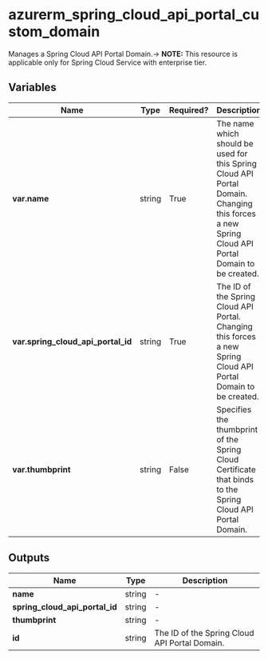 # azurerm_spring_cloud_api_portal_custom_domain

Manages a Spring Cloud API Portal Domain.-> **NOTE:** This resource is applicable only for Spring Cloud Service with enterprise tier.

## Variables

| Name | Type | Required? |  Description |
| ---- | ---- | --------- |  ----------- |
| **var.name** | string | True | The name which should be used for this Spring Cloud API Portal Domain. Changing this forces a new Spring Cloud API Portal Domain to be created. | 
| **var.spring_cloud_api_portal_id** | string | True | The ID of the Spring Cloud API Portal. Changing this forces a new Spring Cloud API Portal Domain to be created. | 
| **var.thumbprint** | string | False | Specifies the thumbprint of the Spring Cloud Certificate that binds to the Spring Cloud API Portal Domain. | 



## Outputs

| Name | Type | Description |
| ---- | ---- | --------- | 
| **name** | string  | - | 
| **spring_cloud_api_portal_id** | string  | - | 
| **thumbprint** | string  | - | 
| **id** | string  | The ID of the Spring Cloud API Portal Domain. | 